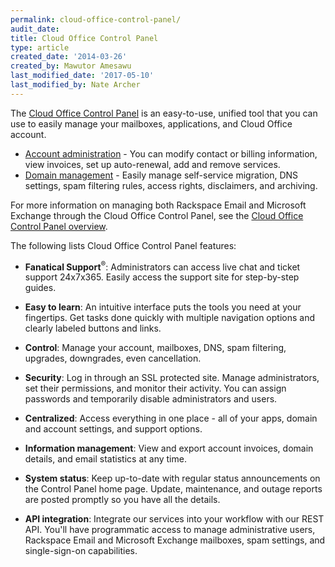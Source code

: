 ```yaml
---
permalink: cloud-office-control-panel/
audit_date:
title: Cloud Office Control Panel
type: article
created_date: '2014-03-26'
created_by: Mawutor Amesawu
last_modified_date: '2017-05-10'
last_modified_by: Nate Archer
---
```


The [Cloud Office Control Panel](https://cp.rackspace.com/Login.aspx?ReturnUrl=%2f) is an easy-to-use, unified tool that you can use to easily manage your mailboxes, applications, and Cloud Office account.

- [Account administration](/how-to/my-account-cloud-office-control-panel) - You can modify contact or billing information, view invoices, set up auto-renewal, add and remove services.
- [Domain management](/how-to/domains-cloud-office-control-panel) - Easily manage self-service migration, DNS settings, spam filtering rules, access rights, disclaimers, and archiving.

For more information on managing both Rackspace Email and Microsoft Exchange through the Cloud Office Control Panel, see the [Cloud Office Control Panel overview](/how-to/cloud-office-control-panel-overview/).

The following lists Cloud Office Control Panel features:

- **Fanatical Support**<sup>&reg;</sup>: Administrators can access live chat and ticket support 24x7x365. Easily access the support site for step-by-step guides.

-  **Easy to learn**: An intuitive interface puts the tools you need at your fingertips. Get tasks done quickly with multiple navigation options and clearly labeled buttons and links.

- **Control**: Manage your account, mailboxes, DNS, spam filtering, upgrades, downgrades, even cancellation.

- **Security**: Log in through an SSL protected site. Manage administrators, set their permissions, and monitor their activity. You can assign passwords and temporarily disable administrators and users.

- **Centralized**: Access everything in one place - all of your apps, domain and account settings, and support options.

- **Information management**: View and export account invoices, domain details, and email statistics at any time.

- **System status**: Keep up-to-date with regular status announcements on the Control Panel home page. Update, maintenance, and outage reports are posted promptly so you have all the details.

- **API integration**: Integrate our services into your workflow with our REST API. You'll have programmatic access to manage administrative users, Rackspace Email and Microsoft Exchange mailboxes, spam settings, and single-sign-on capabilities.
